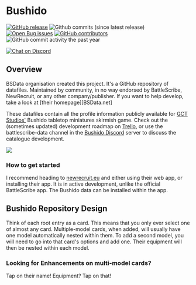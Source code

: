 Bushido
=======

[![GitHub release](https://img.shields.io/github/release/BSData/bushido.svg?style=flat-square)](https://github.com/BSData/bushido/releases/latest)
![Github commits (since latest release)](https://img.shields.io/github/commits-since/BSData/bushido/latest.svg?style=flat-square)
[![Open Bug issues](https://img.shields.io/github/issues/bsdata/bushido/bug.svg?style=flat-square&label=bugs)](https://github.com/BSData/bushido/issues?q=is%3Aissue+is%3Aopen+label%3Abug)
[![GitHub contributors](https://img.shields.io/github/contributors/BSData/bushido.svg?style=flat-square)](https://github.com/BSData/bushido/graphs/contributors)
![GitHub commit activity the past year](https://img.shields.io/github/commit-activity/y/BSData/bushido.svg?style=flat-square)

[![Chat on Discord](https://img.shields.io/discord/558412685981777922.svg?logo=discord&style=popout-square)](https://discord.gg/KqPVhds)

## Overview ##
[Overview]: #overview
BSData organisation created this project. It's a GitHub repository of datafiles.
Maintained by community, in no way endorsed by BattleScribe, NewRecruit, or any other company/publisher.
If you want to help develop, take a look at [their homepage][BSData.net]

These datafiles contain all the profile information publicly available for [GCT Studios'](https://gctstudios.com/) Bushido tabletop miniatures skirmish game.
Check out the (sometimes updated) development roadmap on [Trello](https://trello.com/b/lCoAntEk/bushido-battlescribe-repository), or use the battlescribe-data channel in the [Bushido Discord](https://discord.gg/SbSBDhK) server to discuss the catalogue development.

<img src="https://gctstudios.com/sites/default/files/styles/uc_product_full/public/products/bushido_risen_sun_rulebook_promo.jpg?itok=9PW8lkWe" />

### How to get started ###
I recommend heading to [newrecruit.eu](https://www.newrecruit.eu/) and either using their web app, or installing their app. It is in active development, unlike the official BattleScribe app. The Bushido data can be installed within the app.

## Bushido Repository Design ##
[Bushido]: #bushido 
Think of each root entry as a card. This means that you only ever select one of almost any card. Multiple-model cards, when added, will usually have one model automatically nested within them. To add a second model, you will need to go into that card's options and add one. Their equipment will then be nested within each model.

### Looking for Enhancements on multi-model cards? ###
Tap on their name! Equipment? Tap on that!
